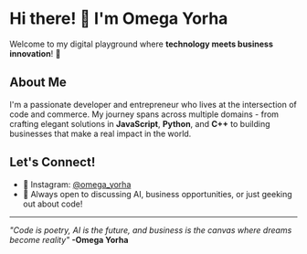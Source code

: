 # Hi there! 👋 I'm Omega Yorha

Welcome to my digital playground where **technology meets business innovation**! 🚀

## About Me

I'm a passionate developer and entrepreneur who lives at the intersection of code and commerce. My journey spans across multiple domains - from crafting elegant solutions in **JavaScript**, **Python**, and **C++** to building businesses that make a real impact in the world.

## Let's Connect!

- 📸 Instagram: [@omega_yorha](https://instagram.com/omega_yorha)
- 💬 Always open to discussing AI, business opportunities, or just geeking out about code!

---

*"Code is poetry, AI is the future, and business is the canvas where dreams become reality"* **-Omega Yorha**
